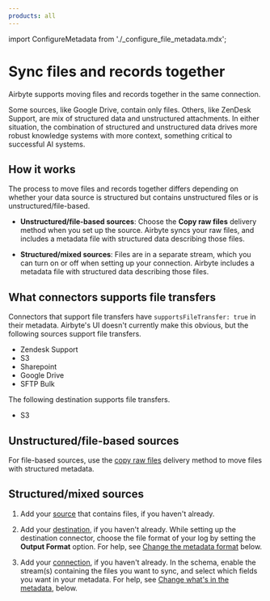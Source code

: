 ```yaml
---
products: all
---
```


import ConfigureMetadata from './_configure_file_metadata.mdx';

# Sync files and records together

Airbyte supports moving files and records together in the same connection.

Some sources, like Google Drive, contain only files. Others, like ZenDesk Support, are mix of structured data and unstructured attachments. In either situation, the combination of structured and unstructured data drives more robust knowledge systems with more context, something critical to successful AI systems.

## How it works

The process to move files and records together differs depending on whether your data source is structured but contains unstructured files or is unstructured/file-based.

- **Unstructured/file-based sources**: Choose the **Copy raw files** delivery method when you set up the source. Airbyte syncs your raw files, and includes a metadata file with structured data describing those files.

- **Structured/mixed sources**: Files are in a separate stream, which you can turn on or off when setting up your connection. Airbyte includes a metadata file with structured data describing those files.

## What connectors supports file transfers

Connectors that support file transfers have `supportsFileTransfer: true` in their metadata. Airbyte's UI doesn't currently make this obvious, but the following sources support file transfers.

- Zendesk Support
- S3
- Sharepoint
- Google Drive
- SFTP Bulk

The following destination supports file transfers.

- S3

## Unstructured/file-based sources

For file-based sources, use the [copy raw files](delivery-methods#copy-raw-files) delivery method to move files with structured metadata.

## Structured/mixed sources

1. Add your [source](getting-started/add-a-source) that contains files, if you haven't already.

2. Add your [destination](getting-started/add-a-destination), if you haven't already. While setting up the destination connector, choose the file format of your log by setting the **Output Format** option. For help, see [Change the metadata format](#metadata-format) below.

3. Add your [connection](getting-started/set-up-a-connection), if you haven't already. In the schema, enable the stream(s) containing the files you want to sync, and select which fields you want in your metadata. For help, see [Change what's in the metadata](#metadata-content), below.

<ConfigureMetadata />
